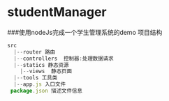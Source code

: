 # studentManager
###使用nodeJs完成一个学生管理系统的demo
项目结构
````javascript
src
  |--router 路由
  |--controllers  控制器:处理数据请求
  |--statics 静态资源
    |--views  静态页面
  |--tools 工具类
  |--app.js 入口文件
 package.json 描述文件信息
````
